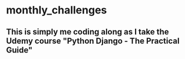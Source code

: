 # monthly_challenges

## This is simply me coding along as I take the Udemy course "Python Django - The Practical Guide"